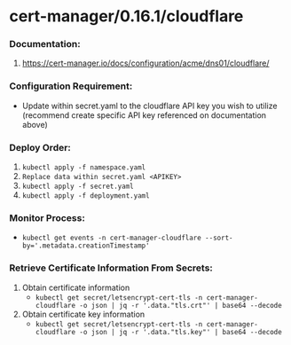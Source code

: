 # cert-manager/0.16.1/cloudflare
### Documentation:
1. https://cert-manager.io/docs/configuration/acme/dns01/cloudflare/

### Configuration Requirement:
- Update <APIKEY> within secret.yaml to the cloudflare API key you wish to utilize (recommend create specific API key referenced on documentation above)

### Deploy Order:
1. `kubectl apply -f namespace.yaml`
2. `Replace data within secret.yaml <APIKEY>`
3. `kubectl apply -f secret.yaml`
4. `kubectl apply -f deployment.yaml`

### Monitor Process:
- `kubectl get events -n cert-manager-cloudflare --sort-by='.metadata.creationTimestamp'`

### Retrieve Certificate Information From Secrets:
1. Obtain certificate information
    - `kubectl get secret/letsencrypt-cert-tls -n cert-manager-cloudflare -o json | jq -r '.data."tls.crt"' | base64 --decode`
2. Obtain certificate key information
    - `kubectl get secret/letsencrypt-cert-tls -n cert-manager-cloudflare -o json | jq -r '.data."tls.key"' | base64 --decode`
